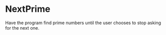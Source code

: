 # NextPrime
Have the program find prime numbers until the user chooses to stop asking for the next one.

